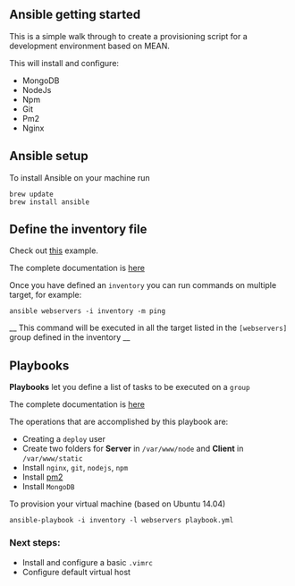 ## Ansible getting started

This is a simple walk through to create a provisioning script for a development environment based on MEAN.

This will install and configure:

- MongoDB
- NodeJs
- Npm
- Git
- Pm2
- Nginx

## Ansible setup

To install Ansible on your machine run

```
brew update
brew install ansible
```

## Define the inventory file

Check out [this](./inventory) example.
 
The complete documentation is [here](http://docs.ansible.com/intro_inventory.html)

Once you have defined an `inventory` you can run commands on multiple target, for example:

```
ansible webservers -i inventory -m ping
```
__ This command will be executed in all the target listed in the `[webservers]` group defined in the inventory __

## Playbooks

**Playbooks** let you define a list of tasks to be executed on a `group`

The complete documentation is [here](http://docs.ansible.com/playbooks_intro.html)

The operations that are accomplished by this playbook are:

- Creating a `deploy` user
- Create two folders for **Server** in `/var/www/node` and **Client** in `/var/www/static`
- Install `nginx`, `git`, `nodejs`, `npm`
- Install [pm2](https://github.com/Unitech/pm2)
- Install `MongoDB`

To provision your virtual machine (based on Ubuntu 14.04)

```
ansible-playbook -i inventory -l webservers playbook.yml
```


### Next steps:

- Install and configure a basic `.vimrc`
- Configure default virtual host
